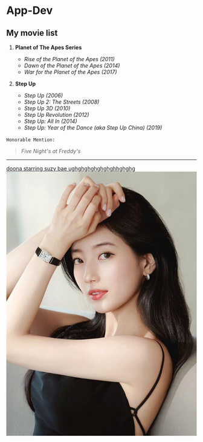 # App-Dev

## My movie list

1. **Planet of The Apes Series**
   - *Rise of the Planet of the Apes (2011)*
   - *Dawn of the Planet of the Apes (2014)*
   - *War for the Planet of the Apes (2017)*

2. **Step Up**
   - *Step Up (2006)*
   - *Step Up 2: The Streets (2008)*
   - *Step Up 3D (2010)*
   - *Step Up Revolution (2012)*
   - *Step Up: All In (2014)*
   - *Step Up: Year of the Dance (aka Step Up China) (2019)*

`Honorable Mention:`
> *Five Night's at Freddy's*
---
[doona starring suzy bae ughghghghghghghhghghg](https://www.netflix.com/ph-en/title/81595046)
	![suzy bae yes](GYATDAMN.jpg)
